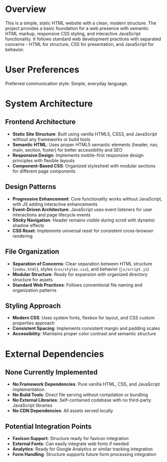 # Overview

This is a simple, static HTML website with a clean, modern structure. The project provides a basic foundation for a web presence with semantic HTML markup, responsive CSS styling, and interactive JavaScript functionality. It follows standard web development practices with separated concerns - HTML for structure, CSS for presentation, and JavaScript for behavior.

# User Preferences

Preferred communication style: Simple, everyday language.

# System Architecture

## Frontend Architecture
- **Static Site Structure**: Built using vanilla HTML5, CSS3, and JavaScript without any frameworks or build tools
- **Semantic HTML**: Uses proper HTML5 semantic elements (header, nav, main, section, footer) for better accessibility and SEO
- **Responsive Design**: Implements mobile-first responsive design principles with flexible layouts
- **Component-Based CSS**: Organized stylesheet with modular sections for different page components

## Design Patterns
- **Progressive Enhancement**: Core functionality works without JavaScript, with JS adding interactive enhancements
- **Event-Driven Architecture**: JavaScript uses event listeners for user interactions and page lifecycle events
- **Sticky Navigation**: Header remains visible during scroll with dynamic shadow effects
- **CSS Reset**: Implements universal reset for consistent cross-browser rendering

## File Organization
- **Separation of Concerns**: Clear separation between HTML structure (`index.html`), styles (`css/styles.css`), and behavior (`js/script.js`)
- **Modular Structure**: Ready for expansion with organized directory structure for assets
- **Standard Web Practices**: Follows conventional file naming and organization patterns

## Styling Approach
- **Modern CSS**: Uses system fonts, flexbox for layout, and CSS custom properties approach
- **Consistent Spacing**: Implements consistent margin and padding scales
- **Accessibility**: Maintains proper color contrast and semantic structure

# External Dependencies

## None Currently Implemented
- **No Framework Dependencies**: Pure vanilla HTML, CSS, and JavaScript implementation
- **No Build Tools**: Direct file serving without compilation or bundling
- **No External Libraries**: Self-contained codebase with no third-party JavaScript libraries
- **No CDN Dependencies**: All assets served locally

## Potential Integration Points
- **Favicon Support**: Structure ready for favicon integration
- **External Fonts**: Can easily integrate web fonts if needed
- **Analytics**: Ready for Google Analytics or similar tracking integration
- **Form Handling**: Structure supports future form processing integration